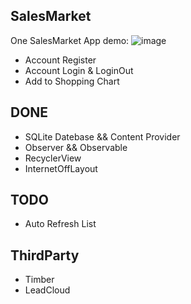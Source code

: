 ## SalesMarket

One SalesMarket App demo:
 ![image](https://github.com/mooreliu/SalesMarket/tree/master/photo/icon.png)
* Account Register
* Account Login & LoginOut
* Add to Shopping Chart

## DONE

* SQLite Datebase && Content Provider
* Observer && Observable
* RecyclerView
* InternetOffLayout

## TODO

* Auto Refresh List

## ThirdParty

* Timber
* LeadCloud

